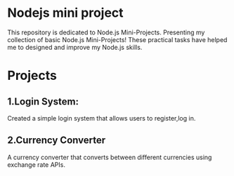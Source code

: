 
# Nodejs mini project

This repository is dedicated to Node.js Mini-Projects.
Presenting my collection of basic Node.js Mini-Projects! These practical tasks have helped me to  designed and improve my  Node.js skills.

# Projects

## 1.Login System:
 Created a simple login system that allows users to register,log in.

## 2.Currency Converter
A currency converter that converts between different currencies using exchange rate APIs.
